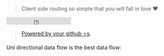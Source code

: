 > Client side routing so simple that you will fall in love ❤️

<iframe src="https://ghbtns.com/github-btn.html?user=basarat&repo=yester&type=star&count=true" frameborder="0" scrolling="0" width="170px" height="20px"></iframe>

> [Powered by your github ⭐s](https://github.com/basarat/yester/stargazers).

Uni directional data flow is the best data flow: 

